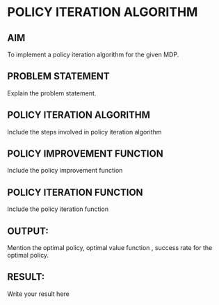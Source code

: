 # POLICY ITERATION ALGORITHM

## AIM
To implement a policy iteration algorithm for the given MDP.

## PROBLEM STATEMENT
Explain the problem statement.

## POLICY ITERATION ALGORITHM
Include the steps involved in policy iteration algorithm

## POLICY IMPROVEMENT FUNCTION
Include the policy improvement function

## POLICY ITERATION FUNCTION
Include the policy iteration function

## OUTPUT:
Mention the optimal policy, optimal value function , success rate for the optimal policy.

## RESULT:

Write your result here
